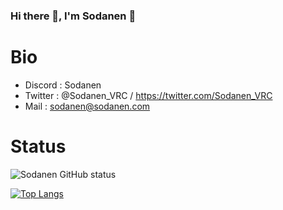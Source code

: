 ### Hi there 👋, I'm Sodanen 👋


# Bio

 - Discord : Sodanen
 - Twitter : @Sodanen_VRC / https://twitter.com/Sodanen_VRC 
 - Mail : sodanen@sodanen.com


# Status

![Sodanen GitHub status](https://github-readme-stats.vercel.app/api?username=VRSoda&theme=dark&show_icons=true)  

[![Top Langs](https://github-readme-stats.vercel.app/api/top-langs/?username=VRSoda&layout=compact)](https://github.com/anuraghazra/github-readme-stats)
